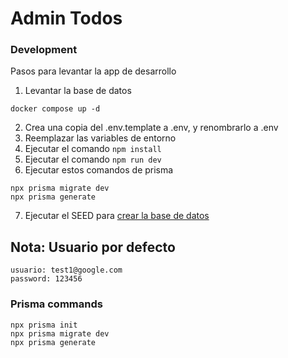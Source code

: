 # Admin Todos

### Development

Pasos para levantar la app de desarrollo

1. Levantar la base de datos

```
docker compose up -d
```

2. Crea una copia del .env.template a .env, y renombrarlo a .env
3. Reemplazar las variables de entorno
4. Ejecutar el comando `npm install`
5. Ejecutar el comando `npm run dev`
6. Ejecutar estos comandos de prisma

```
npx prisma migrate dev
npx prisma generate
```

7. Ejecutar el SEED para [crear la base de datos](http://localhost:3000/api/seed)

## Nota: Usuario por defecto

```
usuario: test1@google.com
password: 123456
```

### Prisma commands

```
npx prisma init
npx prisma migrate dev
npx prisma generate
```
